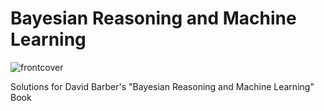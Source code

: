 # Bayesian Reasoning and Machine Learning

![frontcover](http://web4.cs.ucl.ac.uk/staff/D.Barber/textbook/jacket.gif)

Solutions for David Barber's "Bayesian Reasoning and Machine Learning" Book

